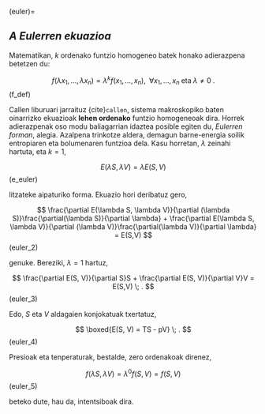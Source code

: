 (euler)=
## **_A_** _Eulerren ekuazioa_

Matematikan, $k$ ordenako funtzio homogeneo batek honako adierazpena betetzen du:

$$
f(\lambda x_{1},...,\lambda x_{n}) = \lambda^{k}f(x_{1},...,x_{n}), \; \; \forall x_{1},...,x_{n} \; \textrm{eta} \; \lambda \neq 0 \; .
$$ (f_def)

Callen liburuari jarraituz {cite}`callen`, sistema makroskopiko baten oinarrizko ekuazioak **lehen ordenako** funtzio homogeneoak dira. Horrek adierazpenak oso modu baliagarrian idaztea posible egiten du, _Eulerren forman_, alegia. Azalpena trinkotze aldera, demagun barne-energia soilik entropiaren eta bolumenaren funtzioa dela. Kasu horretan, $\lambda$ zeinahi hartuta, eta $k = 1$,

$$
E(\lambda S, \lambda V) = \lambda E(S, V)
$$ (e_euler)

litzateke aipaturiko forma. Ekuazio hori deribatuz gero,

$$
\frac{\partial E(\lambda S, \lambda V)}{\partial (\lambda S)}\frac{\partial(\lambda S)}{\partial \lambda} + \frac{\partial E(\lambda S, \lambda V)}{\partial (\lambda V)}\frac{\partial(\lambda V)}{\partial \lambda} = E(S,V)
$$ (euler_2)

genuke. Bereziki, $\lambda = 1$ hartuz,

$$
 \frac{\partial E(S,  V)}{\partial S}S + \frac{\partial E(S, V)}{\partial V}V = E(S,V) \; .
$$ (euler_3)

 Edo, $S$ eta $V$ aldagaien konjokatuak txertatuz,

 $$
 \boxed{E(S, V) = TS - pV} \; .
 $$ (euler_4)

 Presioak eta tenperaturak, bestalde, zero ordenakoak direnez,

 $$
 f(\lambda S, \lambda V) = \lambda^{0}f(S, V) = f(S, V)
 $$ (euler_5)

 beteko dute, hau da, intentsiboak dira.
